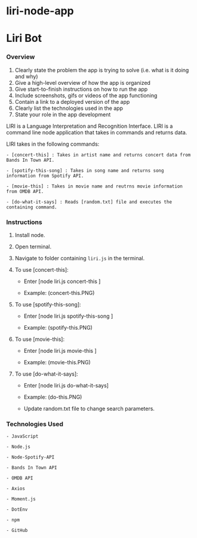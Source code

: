 # liri-node-app

# Liri Bot

### Overview

1. Clearly state the problem the app is trying to solve (i.e. what is it doing and why)
2. Give a high-level overview of how the app is organized
3. Give start-to-finish instructions on how to run the app
4. Include screenshots, gifs or videos of the app functioning
5. Contain a link to a deployed version of the app
6. Clearly list the technologies used in the app
7. State your role in the app development

LIRI is a Language Interpretation and Recognition Interface. LIRI is a command line node application that takes in commands and returns data.

LIRI takes in the following commands:

    - [concert-this] : Takes in artist name and returns concert data from Bands In Town API.

    - [spotify-this-song] : Takes in song name and returns song information from Spotify API.

    - [movie-this] : Takes in movie name and reutrns movie information from OMDB API.

    - [do-what-it-says] : Reads [random.txt] file and executes the containing command.

### Instructions

1. Install node.

2. Open terminal.

3. Navigate to folder containing `liri.js` in the terminal.

4. To use [concert-this]:

   - Enter [node liri.js concert-this <band name here>]

   - Example: (concert-this.PNG)

5. To use [spotify-this-song]:

   - Enter [node liri.js spotify-this-song <song name here>]

   - Example: (spotify-this.PNG)

6. To use [movie-this]:

   - Enter [node liri.js movie-this <movie name here>]

   - Example: (movie-this.PNG)

7. To use [do-what-it-says]:

   - Enter [node liri.js do-what-it-says]

   - Example: (do-this.PNG)

   - Update random.txt file to change search parameters.

### Technologies Used

    - JavaScript

    - Node.js

    - Node-Spotify-API

    - Bands In Town API

    - OMDB API

    - Axios

    - Moment.js

    - DotEnv

    - npm

    - GitHub
